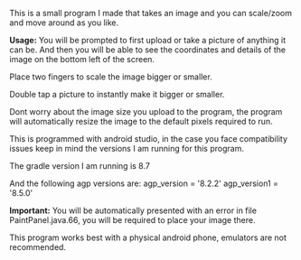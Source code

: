 This is a small program I made that takes an image and you can scale/zoom and move around 
as you like.

**Usage:**
You will be prompted to first upload or take a picture of anything it can be. And then you will
be able to see the coordinates and details of the image on the bottom left of the screen.

Place two fingers to scale the image bigger or smaller. 

Double tap a picture to instantly make it bigger or smaller.

Dont worry about the image size you upload to the program, the program will automatically resize the image
to the default pixels required to run.

This is programmed with android studio, in the case you face compatibility issues keep in mind the versions 
I am running for this program.

The gradle version I am running is 8.7

And the following agp versions are:
        agp_version = '8.2.2'
        agp_version1 = '8.5.0'

**Important:**
You will be automatically presented with an error in file PaintPanel.java.66, you will be required to place your
image there.

This program works best with a physical android phone, emulators are not recommended.

